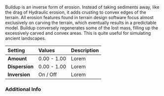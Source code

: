 Buildup is an inverse form of erosion. Instead of taking sediments away, like the drag of Hydraulic erosion, it adds crusting to convex edges of the terrain. All erosion features found in terrain design software focus almost exclusively on carving the terrain, which eventually results in a predictable model. Buildup conversely regenerates some of the lost mass, filling up the excessively carved and convex areas. This is quite useful for simulating ancient landscapes.

| Setting        | Values      | Description |
| :------------- | :---------- | :---------- |
| **Amount**     | 0.00 - 1.00 | Lorem |
| **Dispersion** | 0.00 - 1.00 | Lorem |
| **Inversion**  | On / Off    | Lorem |

### Additional Info

